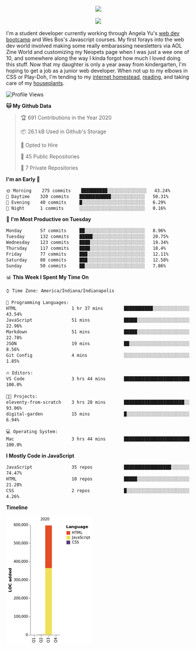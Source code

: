 <p align="center"><img src="https://i.imgur.com/wJsitMz.gif"></p>
<p align="center">
<img src="https://i.imgur.com/yc24RM2.png" width="400">
</p>

I'm a student developer currently working through Angela Yu's [web dev bootcamp](https://www.udemy.com/course/the-complete-web-development-bootcamp/) and Wes Bos's Javascript courses. My first forays into the web dev world involved making some really embarassing newsletters via AOL Zine World and customizing my Neopets page when I was just a wee one of 10, and somewhere along the way I kinda forgot how much I loved doing this stuff. Now that my daughter is only a year away from kindergarten, I'm hoping to get a job as a junior web developer. When not up to my elbows in CSS or Play-Doh, I'm tending to my [internet homestead](https://jennymikac.dev), [reading](https://www.goodreads.com/user/show/63139573-jenny-mikac), and taking care of my [houseplants](https://www.notion.so/codexvitae/Houseplants-3b1370377d9845dc8166373f166224b3).

<!--START_SECTION:waka-->
![Profile Views](http://img.shields.io/badge/Profile%20Views-97-blue)

**🐱 My Github Data** 

> 🏆 691 Contributions in the Year 2020
 > 
> 📦 26.1 kB Used in Github's Storage 
 > 
> 💼 Opted to Hire
 > 
> 📜 45 Public Repositories
 > 
> 🔑 7 Private Repositories 

**I'm an Early 🐤** 

```text
🌞 Morning    275 commits    ██████████░░░░░░░░░░░░░░░   43.24% 
🌆 Daytime    320 commits    ████████████░░░░░░░░░░░░░   50.31% 
🌃 Evening    40 commits     █░░░░░░░░░░░░░░░░░░░░░░░░   6.29% 
🌙 Night      1 commits      ░░░░░░░░░░░░░░░░░░░░░░░░░   0.16%

```
📅 **I'm Most Productive on Tuesday** 

```text
Monday       57 commits     ██░░░░░░░░░░░░░░░░░░░░░░░   8.96% 
Tuesday      132 commits    █████░░░░░░░░░░░░░░░░░░░░   20.75% 
Wednesday    123 commits    ████░░░░░░░░░░░░░░░░░░░░░   19.34% 
Thursday     117 commits    ████░░░░░░░░░░░░░░░░░░░░░   18.4% 
Friday       77 commits     ███░░░░░░░░░░░░░░░░░░░░░░   12.11% 
Saturday     80 commits     ███░░░░░░░░░░░░░░░░░░░░░░   12.58% 
Sunday       50 commits     ██░░░░░░░░░░░░░░░░░░░░░░░   7.86%

```


📊 **This Week I Spent My Time On** 

```text
⌚︎ Time Zone: America/Indiana/Indianapolis

💬 Programming Languages: 
HTML                     1 hr 37 mins        ███████████░░░░░░░░░░░░░░   43.54% 
JavaScript               51 mins             █████░░░░░░░░░░░░░░░░░░░░   22.96% 
Markdown                 51 mins             █████░░░░░░░░░░░░░░░░░░░░   22.78% 
JSON                     19 mins             ██░░░░░░░░░░░░░░░░░░░░░░░   8.56% 
Git Config               4 mins              ░░░░░░░░░░░░░░░░░░░░░░░░░   1.85%

🔥 Editors: 
VS Code                  3 hrs 44 mins       █████████████████████████   100.0%

🐱‍💻 Projects: 
eleventy-from-scratch    3 hrs 28 mins       ███████████████████████░░   93.06% 
digital-garden           15 mins             █░░░░░░░░░░░░░░░░░░░░░░░░   6.94%

💻 Operating System: 
Mac                      3 hrs 44 mins       █████████████████████████   100.0%

```

**I Mostly Code in JavaScript** 

```text
JavaScript               35 repos            ██████████████████░░░░░░░   74.47% 
HTML                     10 repos            █████░░░░░░░░░░░░░░░░░░░░   21.28% 
CSS                      2 repos             █░░░░░░░░░░░░░░░░░░░░░░░░   4.26%

```


**Timeline**

![Chart not found](https://github.com/maudlinmandrake/maudlinmandrake/blob/master/charts/bar_graph.png) 


<!--END_SECTION:waka-->
